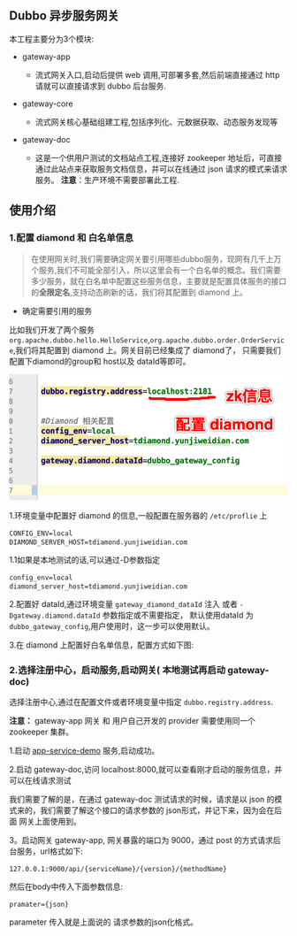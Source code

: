 ## Dubbo 异步服务网关

本工程主要分为3个模块:

- gateway-app 
    - 流式网关入口,启动后提供 web 调用,可部署多套,然后前端直接通过 http 请就可以直接请求到 dubbo 后台服务.

- gateway-core
   - 流式网关核心基础组建工程,包括序列化、元数据获取、动态服务发现等
  
- gateway-doc
    - 这是一个供用户测试的文档站点工程,连接好 zookeeper 地址后，可直接通过此站点来获取服务文档信息，并可以在线通过 json 请求的模式来请求服务。
    **注意**：生产环境不需要部署此工程.
    

## 使用介绍

### 1.配置 diamond 和 白名单信息
> 在使用网关时,我们需要确定网关要引用哪些dubbo服务，现网有几千上万个服务,我们不可能全部引入，所以这里会有一个白名单的概念。我们需要多少服务，就在白名单中配置这些服务信息，主要就是配置具体服务的接口
的**全限定名**,支持动态刷新的话，我们将其配置到 diamond 上。

- 确定需要引用的服务

比如我们开发了两个服务 `org.apache.dubbo.hello.HelloService`,`org.apache.dubbo.order.OrderService`,我们将其配置到 diamond 上。网关目前已经集成了 diamond了，
只需要我们配置下diamond的group和 host以及 dataId等即可。

![图片](benchmark/pic/doc_config_1.jpg)


1.环境变量中配置好 diamond 的信息,一般配置在服务器的 `/etc/proflie` 上
```properties
CONFIG_ENV=local
DIAMOND_SERVER_HOST=tdiamond.yunjiweidian.com
```
1.1如果是本地测试的话,可以通过-D参数指定
```properties
config_env=local
diamond_server_host=tdiamond.yunjiweidian.com
```

2.配置好 dataId,通过环境变量 `gateway_diamond_dataId` 注入 或者 `-Dgateway.diamond.dataId` 参数指定或不需要指定，
默认使用dataId 为  `dubbo_gateway_config`,用户使用时，这一步可以使用默认。

3.在 diamond 上配置好白名单信息，配置方式如下图:


### 2.选择注册中心，启动服务,启动网关( 本地测试再启动 gateway-doc)

选择注册中心,通过在配置文件或者环境变量中指定 `dubbo.registry.address`.

**注意：** gateway-app 网关 和 用户自己开发的 provider 需要使用同一个 
zookeeper 集群。


1.启动 [app-service-demo](https://gitlab.yunjiglobal.com/leihz/app-service-demo) 服务,启动成功。


2.启动 gateway-doc,访问 localhost:8000,就可以查看刚才启动的服务信息，并可以在线请求测试

我们需要了解的是，在通过 gateway-doc 测试请求的时候，请求是以 json 的模式来的，我们需要了解这个接口的请求参数的 json形式，并记下来，因为会在后面
网关上面使用到。

3。启动网关 gateway-app, 网关暴露的端口为 9000，通过 post 的方式请求后台服务，url格式如下:

```properties
127.0.0.1:9000/api/{serviceName}/{version}/{methodName}
```
然后在body中传入下面参数信息:
```properties
pramater={json}
```
parameter 传入就是上面说的 请求参数的json化格式。